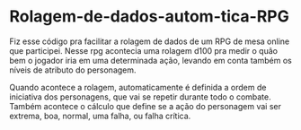# Rolagem-de-dados-autom-tica-RPG
Fiz esse código pra facilitar a rolagem de dados de um RPG de mesa online que participei.
Nesse rpg acontecia uma rolagem d100 pra medir o quão bem o jogador iria em uma determinada 
ação, levando em conta também os níveis de atributo do personagem.

Quando acontece a rolagem, automaticamente é definida a ordem de iniciativa dos personagens, que vai se repetir durante todo o combate.
Também acontece o cálculo que define se a ação do personagem vai ser extrema, boa, normal, uma falha, ou falha crítica.
